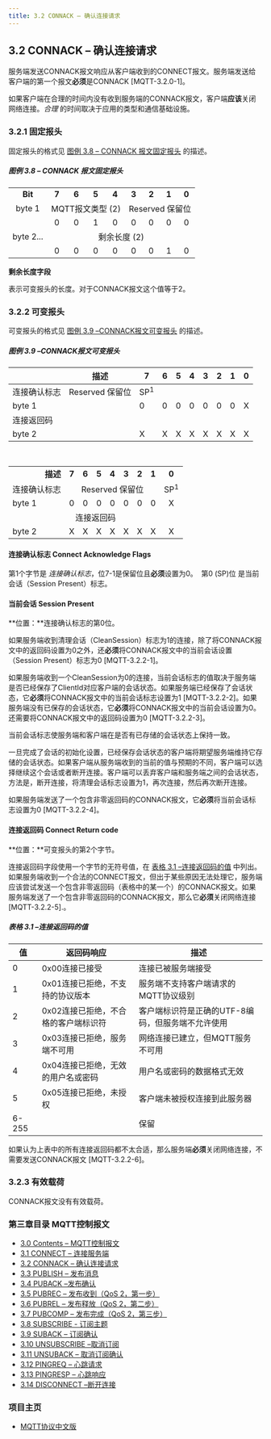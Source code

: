 ```yaml
---
title: 3.2 CONNACK – 确认连接请求
---
```

## 3.2 CONNACK – 确认连接请求


服务端发送CONNACK报文响应从客户端收到的CONNECT报文。服务端发送给客户端的第一个报文**必须**是CONNACK \[MQTT-3.2.0-1\]。

如果客户端在合理的时间内没有收到服务端的CONNACK报文，客户端**应该**关闭网络连接。*合理* 的时间取决于应用的类型和通信基础设施。

### 3.2.1 固定报头

固定报头的格式见 [图例 3.8 – CONNACK 报文固定报头](#_Figure_3.8_–) 的描述。

##### 图例 3.8 – CONNACK 报文固定报头

  <table style="text-align:center">
     <tr>
       <td align="center"><strong>Bit</strong></td>
       <td align="center"><strong>7</strong></td>
       <td align="center"><strong>6</strong></td>
       <td align="center"><strong>5</strong></td>
       <td align="center"><strong>4</strong></td>
       <td align="center"><strong>3</strong></td>
       <td align="center"><strong>2</strong></td>
       <td align="center"><strong>1</strong></td>
       <td align="center"><strong>0</strong></td>
     </tr>
     <tr>
       <td>byte 1</td>
       <td colspan="4" align="center">MQTT报文类型 (2)</td>
       <td colspan="4" align="center">Reserved 保留位</td>
     </tr>
     <tr>
       <td></td>
       <td align="center">0</td>
       <td align="center">0</td>
       <td align="center">1</td>
       <td align="center">0</td>
       <td align="center">0</td>
       <td align="center">0</td>
       <td align="center">0</td>
       <td align="center">0</td>
     </tr>
     <tr>
       <td>byte 2...</td>
       <td colspan="8" align="center">剩余长度 (2)</td>
     </tr>
     <tr>
       <td></td>
       <td align="center">0</td>
       <td align="center">0</td>
       <td align="center">0</td>
       <td align="center">0</td>
       <td align="center">0</td>
       <td align="center">0</td>
       <td align="center">1</td>
       <td align="center">0</td>
     </tr>
   </table>

**剩余长度字段**

表示可变报头的长度。对于CONNACK报文这个值等于2。

### 3.2.2 可变报头

可变报头的格式见 [图例 3.9 –CONNACK报文可变报头](#_图例_3.9_–CONNACK报文可变报头) 的描述。

##### 图例 3.9 –CONNACK报文可变报头

|              | **描述**        | **7**          | **6** | **5** | **4** | **3** | **2** | **1** | **0** |
|--------------|-----------------|----------------|-------|-------|-------|-------|-------|-------|-------|
| 连接确认标志 | Reserved 保留位 | SP<sup>1</sup> |
| byte 1       |                 | 0              | 0     | 0     | 0     | 0     | 0     | 0     | X     |
| 连接返回码   |
| byte 2       |                 | X              | X     | X     | X     | X     | X     | X     | X     |

  <table style="text-align:center">
     <tr>
      <td></td>
      <td align="center"><strong>描述</strong></td>
      <td align="center"><strong>7</strong></td>
      <td align="center"><strong>6</strong></td>
      <td align="center"><strong>5</strong></td>
      <td align="center"><strong>4</strong></td>
      <td align="center"><strong>3</strong></td>
      <td align="center"><strong>2</strong></td>
      <td align="center"><strong>1</strong></td>
      <td align="center"><strong>0</strong></td>
     </tr>
     <tr>
       <td colspan="2">连接确认标志</td>
       <td colspan="7" align="center">Reserved 保留位</td>
       <td align="center">SP<sup>1</sup></td>
     </tr>
     <tr>
       <td align="center">byte 1</td>
       <td></td>
       <td align="center">0</td>
       <td align="center">0</td>
       <td align="center">0</td>
       <td align="center">0</td>
       <td align="center">0</td>
       <td align="center">0</td>
       <td align="center">0</td>
       <td align="center">X</td>
     </tr>
     <tr>
       <td colspan="10">连接返回码</td>
     </tr>
     <tr>
       <td align="center">byte 2</td>
       <td></td>
       <td align="center">X</td>
       <td align="center">X</td>
       <td align="center">X</td>
       <td align="center">X</td>
       <td align="center">X</td>
       <td align="center">X</td>
       <td align="center">X</td>
       <td align="center">X</td>
     </tr>
   </table>

#### 连接确认标志 Connect Acknowledge Flags

第1个字节是 *连接确认标志*，位7-1是保留位且**必须**设置为0。 
第0 (SP)位 是当前会话（Session Present）标志。

#### 当前会话 Session Present

**位置：**连接确认标志的第0位。

如果服务端收到清理会话（CleanSession）标志为1的连接，除了将CONNACK报文中的返回码设置为0之外，还**必须**将CONNACK报文中的当前会话设置（Session Present）标志为0 \[MQTT-3.2.2-1\]。

如果服务端收到一个CleanSession为0的连接，当前会话标志的值取决于服务端是否已经保存了ClientId对应客户端的会话状态。如果服务端已经保存了会话状态，它**必须**将CONNACK报文中的当前会话标志设置为1 \[MQTT-3.2.2-2\]。如果服务端没有已保存的会话状态，它**必须**将CONNACK报文中的当前会话设置为0。还需要将CONNACK报文中的返回码设置为0 \[MQTT-3.2.2-3\]。

当前会话标志使服务端和客户端在是否有已存储的会话状态上保持一致。

一旦完成了会话的初始化设置，已经保存会话状态的客户端将期望服务端维持它存储的会话状态。如果客户端从服务端收到的当前的值与预期的不同，客户端可以选择继续这个会话或者断开连接。客户端可以丢弃客户端和服务端之间的会话状态，方法是，断开连接，将清理会话标志设置为1，再次连接，然后再次断开连接。

如果服务端发送了一个包含非零返回码的CONNACK报文，它**必须**将当前会话标志设置为0 \[MQTT-3.2.2-4\]。

#### 连接返回码 Connect Return code

**位置：**可变报头的第2个字节。

连接返回码字段使用一个字节的无符号值，在 [表格 3.1 –连接返回码的值](#_表格_3.1_–连接返回码的值) 中列出。如果服务端收到一个合法的CONNECT报文，但出于某些原因无法处理它，服务端应该尝试发送一个包含非零返回码（表格中的某一个）的CONNACK报文。如果服务端发送了一个包含非零返回码的CONNACK报文，那么它**必须**关闭网络连接 \[MQTT-3.2.2-5\].。

##### 表格 3.1 –连接返回码的值

| **值** | **返回码响应**                       | **描述**                                          |
|--------|--------------------------------------|---------------------------------------------------|
| 0      | 0x00连接已接受                       | 连接已被服务端接受                                |
| 1      | 0x01连接已拒绝，不支持的协议版本     | 服务端不支持客户端请求的MQTT协议级别              |
| 2      | 0x02连接已拒绝，不合格的客户端标识符 | 客户端标识符是正确的UTF-8编码，但服务端不允许使用 |
| 3      | 0x03连接已拒绝，服务端不可用         | 网络连接已建立，但MQTT服务不可用                  |
| 4      | 0x04连接已拒绝，无效的用户名或密码   | 用户名或密码的数据格式无效                        |
| 5      | 0x05连接已拒绝，未授权               | 客户端未被授权连接到此服务器                      |
| 6-255  |                                      | 保留                                              |

如果认为上表中的所有连接返回码都不太合适，那么服务端**必须**关闭网络连接，不需要发送CONNACK报文 \[MQTT-3.2.2-6\]。

### 3.2.3 有效载荷

CONNACK报文没有有效载荷。


### 第三章目录 MQTT控制报文

- [3.0 Contents – MQTT控制报文](03-ControlPackets.md)
- [3.1 CONNECT – 连接服务端](0301-CONNECT.md)
- [3.2 CONNACK – 确认连接请求](0302-CONNACK.md)
- [3.3 PUBLISH – 发布消息](0303-PUBLISH.md)
- [3.4 PUBACK –发布确认](0304-PUBACK.md)
- [3.5 PUBREC – 发布收到（QoS 2，第一步）](0305-PUBREC.md)
- [3.6 PUBREL – 发布释放（QoS 2，第二步）](0306-PUBREL.md)
- [3.7 PUBCOMP – 发布完成（QoS 2，第三步）](0307-PUBCOMP.md)
- [3.8 SUBSCRIBE - 订阅主题](0308-SUBSCRIBE.md)
- [3.9 SUBACK – 订阅确认](0309-SUBACK.md)
- [3.10 UNSUBSCRIBE –取消订阅](0310-UNSUBSCRIBE.md)
- [3.11 UNSUBACK – 取消订阅确认](0311-UNSUBACK.md)
- [3.12 PINGREQ – 心跳请求](0312-PINGREQ.md)
- [3.13 PINGRESP – 心跳响应](0313-PINGRESP.md)
- [3.14 DISCONNECT –断开连接](0314-DISCONNECT.md)

### 项目主页

- [MQTT协议中文版](https://github.com/mcxiaoke/mqtt)


